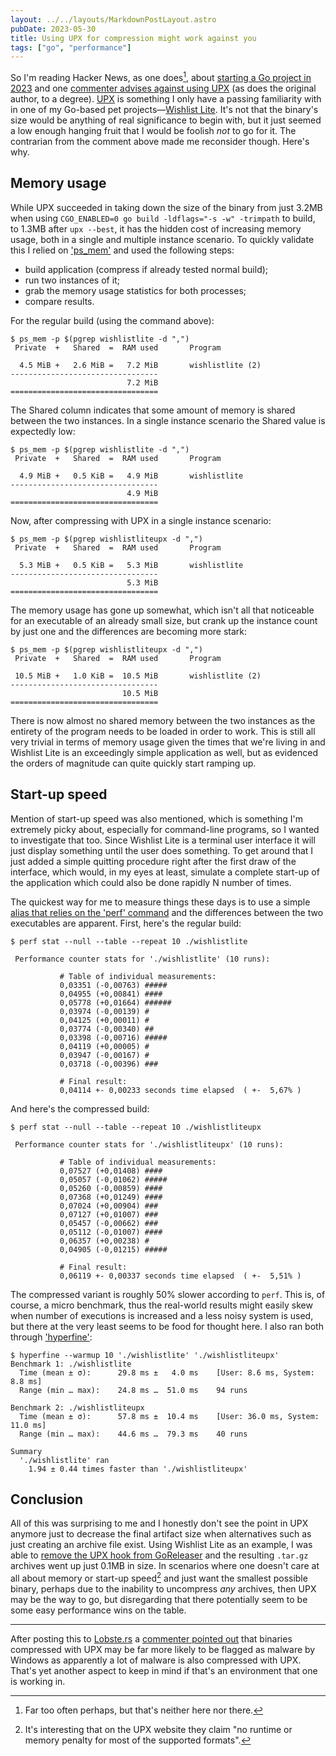 ```yaml
---
layout: ../../layouts/MarkdownPostLayout.astro
pubDate: 2023-05-30
title: Using UPX for compression might work against you
tags: ["go", "performance"]
---
```

So I'm reading Hacker News, as one does[^1], about [starting a Go project in 2023](https://news.ycombinator.com/item?id=36046662) and one [commenter advises against using UPX](https://news.ycombinator.com/item?id=36048555) (as does the original author, to a degree). [UPX](https://upx.github.io/) is something I only have a passing familiarity with in one of my Go-based pet projects—[Wishlist Lite](https://github.com/usrme/wishlistlite). It's not that the binary's size would be anything of real significance to begin with, but it just seemed a low enough hanging fruit that I would be foolish _not_ to go for it. The contrarian from the comment above made me reconsider though. Here's why.

## Memory usage

While UPX succeeded in taking down the size of the binary from just 3.2MB when using `CGO_ENABLED=0 go build -ldflags="-s -w" -trimpath` to build, to 1.3MB after `upx --best`, it has the hidden cost of increasing memory usage, both in a single and multiple instance scenario. To quickly validate this I relied on ['ps_mem'](https://raw.githubusercontent.com/pixelb/ps_mem/master/ps_mem.py) and used the following steps:

- build application (compress if already tested normal build);
- run two instances of it;
- grab the memory usage statistics for both processes;
- compare results.

For the regular build (using the command above):

```console frame="none"
$ ps_mem -p $(pgrep wishlistlite -d ",")
 Private  +   Shared  =  RAM used       Program

  4.5 MiB +   2.6 MiB =   7.2 MiB       wishlistlite (2)
---------------------------------
                          7.2 MiB
=================================
```

The Shared column indicates that some amount of memory is shared between the two instances. In a single instance scenario the Shared value is expectedly low:


```console frame="none"
$ ps_mem -p $(pgrep wishlistlite -d ",")
 Private  +   Shared  =  RAM used       Program

  4.9 MiB +   0.5 KiB =   4.9 MiB       wishlistlite
---------------------------------
                          4.9 MiB
=================================
```

Now, after compressing with UPX in a single instance scenario:

```console frame="none"
$ ps_mem -p $(pgrep wishlistliteupx -d ",")
 Private  +   Shared  =  RAM used       Program

  5.3 MiB +   0.5 KiB =   5.3 MiB       wishlistlite
---------------------------------
                          5.3 MiB
=================================
```

The memory usage has gone up somewhat, which isn't all that noticeable for an executable of an already small size, but crank up the instance count by just one and the differences are becoming more stark:

```console frame="none"
$ ps_mem -p $(pgrep wishlistliteupx -d ",")
 Private  +   Shared  =  RAM used       Program

 10.5 MiB +   1.0 KiB =  10.5 MiB       wishlistlite (2)
---------------------------------
                         10.5 MiB
=================================
```

There is now almost no shared memory between the two instances as the entirety of the program needs to be loaded in order to work. This is still all very trivial in terms of memory usage given the times that we're living in and Wishlist Lite is an exceedingly simple application as well, but as evidenced the orders of magnitude can quite quickly start ramping up.

## Start-up speed

Mention of start-up speed was also mentioned, which is something I'm extremely picky about, especially for command-line programs, so I wanted to investigate that too. Since Wishlist Lite is a terminal user interface it will just display something until the user does something. To get around that I just added a simple quitting procedure right after the first draw of the interface, which would, in my eyes at least, simulate a complete start-up of the application which could also be done rapidly N number of times.

The quickest way for me to measure things these days is to use a simple [alias that relies on the 'perf' command](https://usrme.xyz/tils/perf-is-more-robust-for-repeated-timings-than-time/) and the differences between the two executables are apparent. First, here's the regular build:

```console frame="none"
$ perf stat --null --table --repeat 10 ./wishlistlite

 Performance counter stats for './wishlistlite' (10 runs):

           # Table of individual measurements:
           0,03351 (-0,00763) #####
           0,04955 (+0,00841) ####
           0,05778 (+0,01664) ######
           0,03974 (-0,00139) #
           0,04125 (+0,00011) #
           0,03774 (-0,00340) ##
           0,03398 (-0,00716) #####
           0,04119 (+0,00005) #
           0,03947 (-0,00167) #
           0,03718 (-0,00396) ###

           # Final result:
           0,04114 +- 0,00233 seconds time elapsed  ( +-  5,67% )
```

And here's the compressed build:

```console frame="none"
$ perf stat --null --table --repeat 10 ./wishlistliteupx

 Performance counter stats for './wishlistliteupx' (10 runs):

           # Table of individual measurements:
           0,07527 (+0,01408) ####
           0,05057 (-0,01062) #####
           0,05260 (-0,00859) ####
           0,07368 (+0,01249) ####
           0,07024 (+0,00904) ###
           0,07127 (+0,01007) ###
           0,05457 (-0,00662) ###
           0,05112 (-0,01007) ####
           0,06357 (+0,00238) #
           0,04905 (-0,01215) #####

           # Final result:
           0,06119 +- 0,00337 seconds time elapsed  ( +-  5,51% )
```

The compressed variant is roughly 50% slower according to `perf`. This is, of course, a micro benchmark, thus the real-world results might easily skew when number of executions is increased and a less noisy system is used, but there at the very least seems to be food for thought here. I also ran both through ['hyperfine'](https://github.com/sharkdp/hyperfine):

```console frame="none"
$ hyperfine --warmup 10 './wishlistlite' './wishlistliteupx'
Benchmark 1: ./wishlistlite
  Time (mean ± σ):      29.8 ms ±   4.0 ms    [User: 8.6 ms, System: 8.8 ms]
  Range (min … max):    24.8 ms …  51.0 ms    94 runs
 
Benchmark 2: ./wishlistliteupx
  Time (mean ± σ):      57.8 ms ±  10.4 ms    [User: 36.0 ms, System: 11.0 ms]
  Range (min … max):    44.6 ms …  79.3 ms    40 runs
 
Summary
  './wishlistlite' ran
    1.94 ± 0.44 times faster than './wishlistliteupx'
```

## Conclusion

All of this was surprising to me and I honestly don't see the point in UPX anymore just to decrease the final artifact size when alternatives such as just creating an archive file exist. Using Wishlist Lite as an example, I was able to [remove the UPX hook from GoReleaser](https://github.com/usrme/wishlistlite/commit/6471959e02fd7fdfa3a869a058b6b669f96c16ca) and the resulting `.tar.gz` archives went up just 0.1MB in size. In scenarios where one doesn't care at all about memory or start-up speed[^2] and just want the smallest possible binary, perhaps due to the inability to uncompress _any_ archives, then UPX may be the way to go, but disregarding that there potentially seem to be some easy performance wins on the table.

---

After posting this to [Lobste.rs](https://lobste.rs/) a [commenter pointed out](https://lobste.rs/s/rdit0h/using_upx_for_compression_might_work#c_hfo1nj) that binaries compressed with UPX may be far more likely to be flagged as malware by Windows as apparently a lot of malware is also compressed with UPX. That's yet another aspect to keep in mind if that's an environment that one is working in.

[^1]: Far too often perhaps, but that's neither here nor there.
[^2]: It's interesting that on the UPX website they claim "no runtime or memory penalty for most of the supported formats".
